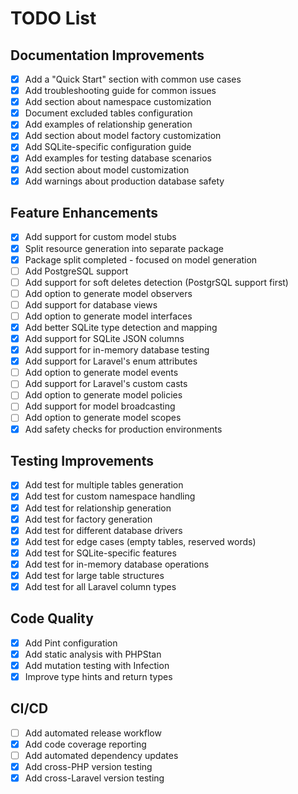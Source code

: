 # TODO List

## Documentation Improvements
- [x] Add a "Quick Start" section with common use cases
- [x] Add troubleshooting guide for common issues
- [x] Add section about namespace customization
- [x] Document excluded tables configuration
- [x] Add examples of relationship generation
- [x] Add section about model factory customization
- [x] Add SQLite-specific configuration guide
- [x] Add examples for testing database scenarios
- [x] Add section about model customization
- [x] Add warnings about production database safety

## Feature Enhancements
- [x] Add support for custom model stubs
- [x] Split resource generation into separate package
- [x] Package split completed - focused on model generation
- [ ] Add PostgreSQL support
- [ ] Add support for soft deletes detection (PostgrSQL support first)
- [ ] Add option to generate model observers
- [ ] Add support for database views
- [ ] Add option to generate model interfaces
- [x] Add better SQLite type detection and mapping
- [x] Add support for SQLite JSON columns
- [x] Add support for in-memory database testing
- [x] Add support for Laravel's enum attributes
- [ ] Add option to generate model events
- [ ] Add support for Laravel's custom casts
- [ ] Add option to generate model policies
- [ ] Add support for model broadcasting
- [ ] Add option to generate model scopes
- [x] Add safety checks for production environments

## Testing Improvements
- [x] Add test for multiple tables generation
- [x] Add test for custom namespace handling
- [x] Add test for relationship generation
- [x] Add test for factory generation
- [x] Add test for different database drivers
- [x] Add test for edge cases (empty tables, reserved words)
- [x] Add test for SQLite-specific features
- [x] Add test for in-memory database operations
- [x] Add test for large table structures
- [x] Add test for all Laravel column types

## Code Quality
- [x] Add Pint configuration
- [x] Add static analysis with PHPStan
- [x] Add mutation testing with Infection
- [x] Improve type hints and return types

## CI/CD
- [ ] Add automated release workflow
- [x] Add code coverage reporting
- [ ] Add automated dependency updates
- [x] Add cross-PHP version testing
- [x] Add cross-Laravel version testing
